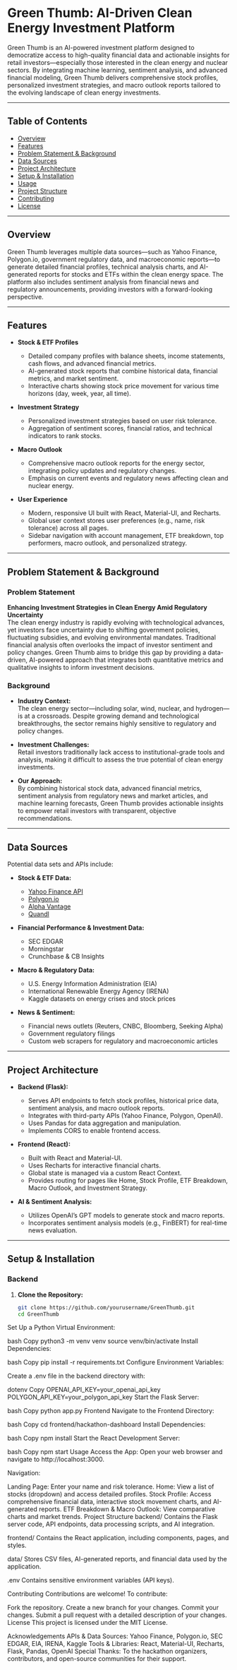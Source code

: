 # Green Thumb: AI-Driven Clean Energy Investment Platform

Green Thumb is an AI-powered investment platform designed to democratize access to high-quality financial data and actionable insights for retail investors—especially those interested in the clean energy and nuclear sectors. By integrating machine learning, sentiment analysis, and advanced financial modeling, Green Thumb delivers comprehensive stock profiles, personalized investment strategies, and macro outlook reports tailored to the evolving landscape of clean energy investments.

---

## Table of Contents

- [Overview](#overview)
- [Features](#features)
- [Problem Statement & Background](#problem-statement--background)
- [Data Sources](#data-sources)
- [Project Architecture](#project-architecture)
- [Setup & Installation](#setup--installation)
- [Usage](#usage)
- [Project Structure](#project-structure)
- [Contributing](#contributing)
- [License](#license)

---

## Overview

Green Thumb leverages multiple data sources—such as Yahoo Finance, Polygon.io, government regulatory data, and macroeconomic reports—to generate detailed financial profiles, technical analysis charts, and AI-generated reports for stocks and ETFs within the clean energy space. The platform also includes sentiment analysis from financial news and regulatory announcements, providing investors with a forward-looking perspective.

---

## Features

- **Stock & ETF Profiles**
  - Detailed company profiles with balance sheets, income statements, cash flows, and advanced financial metrics.
  - AI-generated stock reports that combine historical data, financial metrics, and market sentiment.
  - Interactive charts showing stock price movement for various time horizons (day, week, year, all time).

- **Investment Strategy**
  - Personalized investment strategies based on user risk tolerance.
  - Aggregation of sentiment scores, financial ratios, and technical indicators to rank stocks.
  
- **Macro Outlook**
  - Comprehensive macro outlook reports for the energy sector, integrating policy updates and regulatory changes.
  - Emphasis on current events and regulatory news affecting clean and nuclear energy.

- **User Experience**
  - Modern, responsive UI built with React, Material-UI, and Recharts.
  - Global user context stores user preferences (e.g., name, risk tolerance) across all pages.
  - Sidebar navigation with account management, ETF breakdown, top performers, macro outlook, and personalized strategy.

---

## Problem Statement & Background

### Problem Statement

**Enhancing Investment Strategies in Clean Energy Amid Regulatory Uncertainty**  
The clean energy industry is rapidly evolving with technological advances, yet investors face uncertainty due to shifting government policies, fluctuating subsidies, and evolving environmental mandates. Traditional financial analysis often overlooks the impact of investor sentiment and policy changes. Green Thumb aims to bridge this gap by providing a data-driven, AI-powered approach that integrates both quantitative metrics and qualitative insights to inform investment decisions.

### Background

- **Industry Context:**  
  The clean energy sector—including solar, wind, nuclear, and hydrogen—is at a crossroads. Despite growing demand and technological breakthroughs, the sector remains highly sensitive to regulatory and policy changes.
  
- **Investment Challenges:**  
  Retail investors traditionally lack access to institutional-grade tools and analysis, making it difficult to assess the true potential of clean energy investments.
  
- **Our Approach:**  
  By combining historical stock data, advanced financial metrics, sentiment analysis from regulatory news and market articles, and machine learning forecasts, Green Thumb provides actionable insights to empower retail investors with transparent, objective recommendations.

---

## Data Sources

Potential data sets and APIs include:

- **Stock & ETF Data:**
  - [Yahoo Finance API](https://finance.yahoo.com/)
  - [Polygon.io](https://polygon.io/)
  - [Alpha Vantage](https://www.alphavantage.co/)
  - [Quandl](https://www.quandl.com/)

- **Financial Performance & Investment Data:**
  - SEC EDGAR
  - Morningstar
  - Crunchbase & CB Insights

- **Macro & Regulatory Data:**
  - U.S. Energy Information Administration (EIA)
  - International Renewable Energy Agency (IRENA)
  - Kaggle datasets on energy crises and stock prices

- **News & Sentiment:**
  - Financial news outlets (Reuters, CNBC, Bloomberg, Seeking Alpha)
  - Government regulatory filings
  - Custom web scrapers for regulatory and macroeconomic articles

---

## Project Architecture

- **Backend (Flask):**
  - Serves API endpoints to fetch stock profiles, historical price data, sentiment analysis, and macro outlook reports.
  - Integrates with third-party APIs (Yahoo Finance, Polygon, OpenAI).
  - Uses Pandas for data aggregation and manipulation.
  - Implements CORS to enable frontend access.

- **Frontend (React):**
  - Built with React and Material-UI.
  - Uses Recharts for interactive financial charts.
  - Global state is managed via a custom React Context.
  - Provides routing for pages like Home, Stock Profile, ETF Breakdown, Macro Outlook, and Investment Strategy.

- **AI & Sentiment Analysis:**
  - Utilizes OpenAI’s GPT models to generate stock and macro reports.
  - Incorporates sentiment analysis models (e.g., FinBERT) for real-time news evaluation.

---

## Setup & Installation

### Backend

1. **Clone the Repository:**

   ```bash
   git clone https://github.com/yourusername/GreenThumb.git
   cd GreenThumb
Set Up a Python Virtual Environment:

bash
Copy
python3 -m venv venv
source venv/bin/activate
Install Dependencies:

bash
Copy
pip install -r requirements.txt
Configure Environment Variables:

Create a .env file in the backend directory with:

dotenv
Copy
OPENAI_API_KEY=your_openai_api_key
POLYGON_API_KEY=your_polygon_api_key
Start the Flask Server:

bash
Copy
python app.py
Frontend
Navigate to the Frontend Directory:

bash
Copy
cd frontend/hackathon-dashboard
Install Dependencies:

bash
Copy
npm install
Start the React Development Server:

bash
Copy
npm start
Usage
Access the App:
Open your web browser and navigate to http://localhost:3000.

Navigation:

Landing Page: Enter your name and risk tolerance.
Home: View a list of stocks (dropdown) and access detailed profiles.
Stock Profile: Access comprehensive financial data, interactive stock movement charts, and AI-generated reports.
ETF Breakdown & Macro Outlook: View comparative charts and market trends.
Project Structure
backend/
Contains the Flask server code, API endpoints, data processing scripts, and AI integration.

frontend/
Contains the React application, including components, pages, and styles.

data/
Stores CSV files, AI-generated reports, and financial data used by the application.

.env
Contains sensitive environment variables (API keys).

Contributing
Contributions are welcome! To contribute:

Fork the repository.
Create a new branch for your changes.
Commit your changes.
Submit a pull request with a detailed description of your changes.
License
This project is licensed under the MIT License.

Acknowledgements
APIs & Data Sources:
Yahoo Finance, Polygon.io, SEC EDGAR, EIA, IRENA, Kaggle
Tools & Libraries:
React, Material-UI, Recharts, Flask, Pandas, OpenAI
Special Thanks:
To the hackathon organizers, contributors, and open-source communities for their support.
